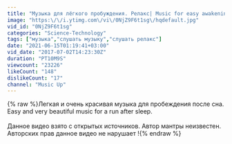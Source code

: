 ```yaml
---
title: "Музыка для лёгкого пробуждения. Релакс| Music for easy awakening. Relax"
image: "https:\/\/i.ytimg.com\/vi\/0NjZ9F6t1sg\/hqdefault.jpg"
vid_id: "0NjZ9F6t1sg"
categories: "Science-Technology"
tags: ["музыка","слушать музыку","слушать релакс"]
date: "2021-06-15T01:19:41+03:00"
vid_date: "2017-07-02T14:23:30Z"
duration: "PT10M9S"
viewcount: "23226"
likeCount: "148"
dislikeCount: "17"
channel: "Music Up"
---
```

{% raw %}Легкая и очень красивая музыка для пробеждения после сна. Easy and very beautiful music for a run after sleep.<br /><br />Данное видео взято с открытых источников. Автор мантры неизвестен. Авторских прав данное видео не нарушает !{% endraw %}
